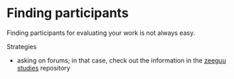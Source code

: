 # Finding participants

Finding participants for evaluating your work is not always easy.

Strategies
- asking on forums; in that case, check out the information in the [zeeguu studies](https://github.com/zeeguu/studies) repository
